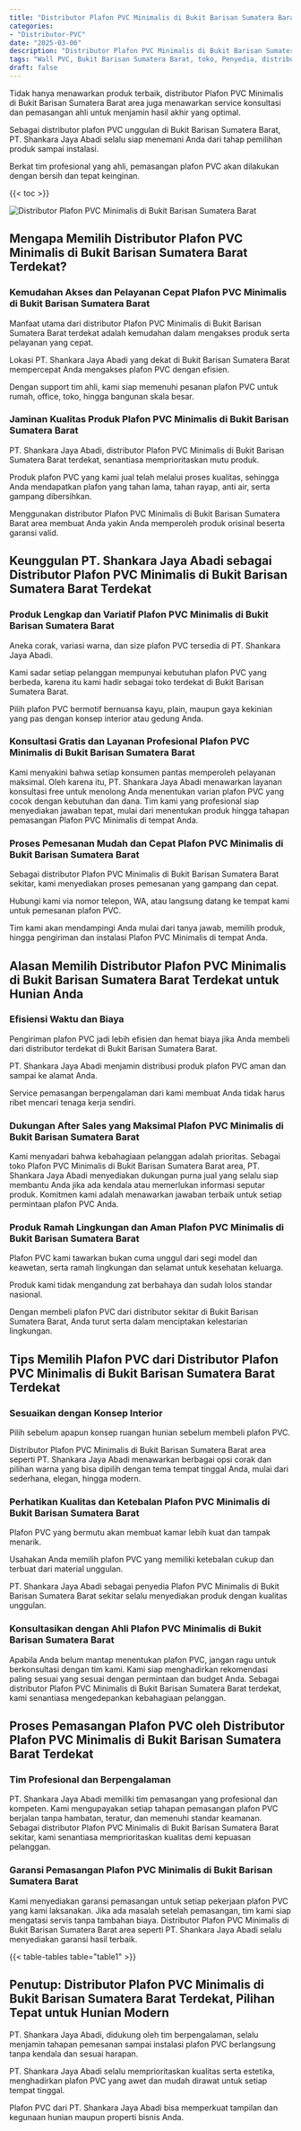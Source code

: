 ```yaml
---
title: "Distributor Plafon PVC Minimalis di Bukit Barisan Sumatera Barat"
categories: 
- "Distributor-PVC"
date: "2025-03-06"
description: "Distributor Plafon PVC Minimalis di Bukit Barisan Sumatera Barat bagi tempat tinggal, office, dan gerai. Material unggulan, variasi motif, variasi warna elegan, beserta servis instalasi dikerjakan oleh teknisi ahli dan kepastian resmi!|Jasa distribusi Plafon PVC Minimalis di Bukit Barisan Sumatera Barat bagi keperluan rumah, office, maupun ritel, dengan panel terbaik dan penempatan oleh tim ahli dan kepastian resmi.|Alternatif Plafon PVC Minimalis di Bukit Barisan Sumatera Barat yang terpercaya bagi rumah, office, serta toko, dengan produk terbaik dan pemasangan oleh tenaga ahli berpengalaman serta jaminan resmi.|Penyediaan Plafon PVC Minimalis di Bukit Barisan Sumatera Barat bagi hunian, office, dan ritel, dengan material berkualitas dan penempatan ditangani oleh teknisi profesional, lengkap beserta kepastian resmi.}"
tags: "Wall PVC, Bukit Barisan Sumatera Barat, toko, Penyedia, distributor"
draft: false
---
```


Tidak hanya menawarkan produk terbaik, distributor Plafon PVC Minimalis di Bukit Barisan Sumatera Barat area juga menawarkan service konsultasi dan pemasangan ahli untuk menjamin hasil akhir yang optimal.

Sebagai distributor plafon PVC unggulan di Bukit Barisan Sumatera Barat, PT. Shankara Jaya Abadi selalu siap menemani Anda dari tahap pemilihan produk sampai instalasi.

Berkat tim profesional yang ahli, pemasangan plafon PVC akan dilakukan dengan bersih dan tepat keinginan.

{{< toc >}}

![Distributor Plafon PVC Minimalis di Bukit Barisan Sumatera Barat](/images/Distributor-PVC/Distributor-Plafon-PVC-Minimalis-di-Bukit-Barisan-Sumatera-Barat.png)


## Mengapa Memilih Distributor Plafon PVC Minimalis di Bukit Barisan Sumatera Barat Terdekat?

### Kemudahan Akses dan Pelayanan Cepat Plafon PVC Minimalis di Bukit Barisan Sumatera Barat

Manfaat utama dari distributor Plafon PVC Minimalis di Bukit Barisan Sumatera Barat terdekat adalah kemudahan dalam mengakses produk serta pelayanan yang cepat.

Lokasi PT. Shankara Jaya Abadi yang dekat di Bukit Barisan Sumatera Barat mempercepat Anda mengakses plafon PVC dengan efisien.

Dengan support tim ahli, kami siap memenuhi pesanan plafon PVC untuk rumah, office, toko, hingga bangunan skala besar.

### Jaminan Kualitas Produk Plafon PVC Minimalis di Bukit Barisan Sumatera Barat

PT. Shankara Jaya Abadi, distributor Plafon PVC Minimalis di Bukit Barisan Sumatera Barat terdekat, senantiasa memprioritaskan mutu produk.

Produk plafon PVC yang kami jual telah melalui proses kualitas, sehingga Anda mendapatkan plafon yang tahan lama, tahan rayap, anti air, serta gampang dibersihkan.

Menggunakan distributor Plafon PVC Minimalis di Bukit Barisan Sumatera Barat area membuat Anda yakin Anda memperoleh produk orisinal beserta garansi valid.

## Keunggulan PT. Shankara Jaya Abadi sebagai Distributor Plafon PVC Minimalis di Bukit Barisan Sumatera Barat Terdekat

### Produk Lengkap dan Variatif Plafon PVC Minimalis di Bukit Barisan Sumatera Barat

Aneka corak, variasi warna, dan size plafon PVC tersedia di PT. Shankara Jaya Abadi.

Kami sadar setiap pelanggan mempunyai kebutuhan plafon PVC yang berbeda, karena itu kami hadir sebagai toko terdekat di Bukit Barisan Sumatera Barat.

Pilih plafon PVC bermotif bernuansa kayu, plain, maupun gaya kekinian yang pas dengan konsep interior atau gedung Anda.

### Konsultasi Gratis dan Layanan Profesional Plafon PVC Minimalis di Bukit Barisan Sumatera Barat

Kami menyakini bahwa setiap konsumen pantas memperoleh pelayanan maksimal. Oleh karena itu, PT. Shankara Jaya Abadi menawarkan layanan konsultasi free untuk menolong Anda menentukan varian plafon PVC yang cocok dengan kebutuhan dan dana. Tim kami yang profesional siap menyediakan jawaban tepat, mulai dari menentukan produk hingga tahapan pemasangan Plafon PVC Minimalis di tempat Anda.

### Proses Pemesanan Mudah dan Cepat Plafon PVC Minimalis di Bukit Barisan Sumatera Barat

Sebagai distributor Plafon PVC Minimalis di Bukit Barisan Sumatera Barat sekitar, kami menyediakan proses pemesanan yang gampang dan cepat.

Hubungi kami via nomor telepon, WA, atau langsung datang ke tempat kami untuk pemesanan plafon PVC.

Tim kami akan mendampingi Anda mulai dari tanya jawab, memilih produk, hingga pengiriman dan instalasi Plafon PVC Minimalis di tempat Anda.

## Alasan Memilih Distributor Plafon PVC Minimalis di Bukit Barisan Sumatera Barat Terdekat untuk Hunian Anda

### Efisiensi Waktu dan Biaya

Pengiriman plafon PVC jadi lebih efisien dan hemat biaya jika Anda membeli dari distributor terdekat di Bukit Barisan Sumatera Barat.

PT. Shankara Jaya Abadi menjamin distribusi produk plafon PVC aman dan sampai ke alamat Anda.

Service pemasangan berpengalaman dari kami membuat Anda tidak harus ribet mencari tenaga kerja sendiri.

### Dukungan After Sales yang Maksimal Plafon PVC Minimalis di Bukit Barisan Sumatera Barat

Kami menyadari bahwa kebahagiaan pelanggan adalah prioritas. Sebagai toko Plafon PVC Minimalis di Bukit Barisan Sumatera Barat area, PT. Shankara Jaya Abadi menyediakan dukungan purna jual yang selalu siap membantu Anda jika ada kendala atau memerlukan informasi seputar produk. Komitmen kami adalah menawarkan jawaban terbaik untuk setiap permintaan plafon PVC Anda.

### Produk Ramah Lingkungan dan Aman Plafon PVC Minimalis di Bukit Barisan Sumatera Barat

Plafon PVC kami tawarkan bukan cuma unggul dari segi model dan keawetan, serta ramah lingkungan dan selamat untuk kesehatan keluarga.

Produk kami tidak mengandung zat berbahaya dan sudah lolos standar nasional.

Dengan membeli plafon PVC dari distributor sekitar di Bukit Barisan Sumatera Barat, Anda turut serta dalam menciptakan kelestarian lingkungan.

## Tips Memilih Plafon PVC dari Distributor Plafon PVC Minimalis di Bukit Barisan Sumatera Barat Terdekat

### Sesuaikan dengan Konsep Interior

Pilih sebelum apapun konsep ruangan hunian sebelum membeli plafon PVC.

Distributor Plafon PVC Minimalis di Bukit Barisan Sumatera Barat area seperti PT. Shankara Jaya Abadi menawarkan berbagai opsi corak dan pilihan warna yang bisa dipilih dengan tema tempat tinggal Anda, mulai dari sederhana, elegan, hingga modern.

### Perhatikan Kualitas dan Ketebalan Plafon PVC Minimalis di Bukit Barisan Sumatera Barat

Plafon PVC yang bermutu akan membuat kamar lebih kuat dan tampak menarik.

Usahakan Anda memilih plafon PVC yang memiliki ketebalan cukup dan terbuat dari material unggulan.

PT. Shankara Jaya Abadi sebagai penyedia Plafon PVC Minimalis di Bukit Barisan Sumatera Barat sekitar selalu menyediakan produk dengan kualitas unggulan.

### Konsultasikan dengan Ahli Plafon PVC Minimalis di Bukit Barisan Sumatera Barat

Apabila Anda belum mantap menentukan plafon PVC, jangan ragu untuk berkonsultasi dengan tim kami. Kami siap menghadirkan rekomendasi paling sesuai yang sesuai dengan permintaan dan budget Anda. Sebagai distributor Plafon PVC Minimalis di Bukit Barisan Sumatera Barat terdekat, kami senantiasa mengedepankan kebahagiaan pelanggan.

## Proses Pemasangan Plafon PVC oleh Distributor Plafon PVC Minimalis di Bukit Barisan Sumatera Barat Terdekat

### Tim Profesional dan Berpengalaman

PT. Shankara Jaya Abadi memiliki tim pemasangan yang profesional dan kompeten. Kami mengupayakan setiap tahapan pemasangan plafon PVC berjalan tanpa hambatan, teratur, dan memenuhi standar keamanan. Sebagai distributor Plafon PVC Minimalis di Bukit Barisan Sumatera Barat sekitar, kami senantiasa memprioritaskan kualitas demi kepuasan pelanggan.

### Garansi Pemasangan Plafon PVC Minimalis di Bukit Barisan Sumatera Barat

Kami menyediakan garansi pemasangan untuk setiap pekerjaan plafon PVC yang kami laksanakan. Jika ada masalah setelah pemasangan, tim kami siap mengatasi servis tanpa tambahan biaya. Distributor Plafon PVC Minimalis di Bukit Barisan Sumatera Barat area seperti PT. Shankara Jaya Abadi selalu menyediakan garansi hasil terbaik.

{{< table-tables table="table1" >}}

## Penutup: Distributor Plafon PVC Minimalis di Bukit Barisan Sumatera Barat Terdekat, Pilihan Tepat untuk Hunian Modern

PT. Shankara Jaya Abadi, didukung oleh tim berpengalaman, selalu menjamin tahapan pemesanan sampai instalasi plafon PVC berlangsung tanpa kendala dan sesuai harapan.

PT. Shankara Jaya Abadi selalu memprioritaskan kualitas serta estetika, menghadirkan plafon PVC yang awet dan mudah dirawat untuk setiap tempat tinggal.

Plafon PVC dari PT. Shankara Jaya Abadi bisa memperkuat tampilan dan kegunaan hunian maupun properti bisnis Anda.